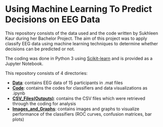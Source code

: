 # Using Machine Learning To Predict Decisions on EEG Data
This repository consists of the data used and the code written by Sukhleen Kaur during her Bachelor Project. The aim of this project was to apply classify EEG data using machine learning techniques to determine whether decisions can be predicted or not.

The coding was done in Python 3 using [Scikit-learn](https://scikit-learn.org/stable/) and is provided as a Jupyter Notebook.

This repository consists of 4 directories:
* [**Data**](https://github.com/sukhleen-kaur/bachelor_project/tree/master/Data): contains EEG data of 15 participants in .mat files
* [**Code**](https://github.com/sukhleen-kaur/bachelor_project/tree/master/Code): contains the codes for classifiers and data visualizations as .ipynb
* [**CSV_Files(Outputs)**](https://github.com/sukhleen-kaur/bachelor_project/tree/master/CSV_Files(Outputs)): contains the CSV files which were retrieved through the coding for analysis
* [**Images_and_Graphs**](https://github.com/sukhleen-kaur/bachelor_project/tree/master/Images_and_Graphs): contains images and graphs to visualize performance of the classifiers (ROC curves, confusion matrices, bar plots)
